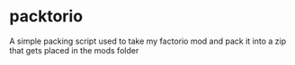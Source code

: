 # packtorio
A simple packing script used to take my factorio mod and pack it into a zip that gets placed in the mods folder
